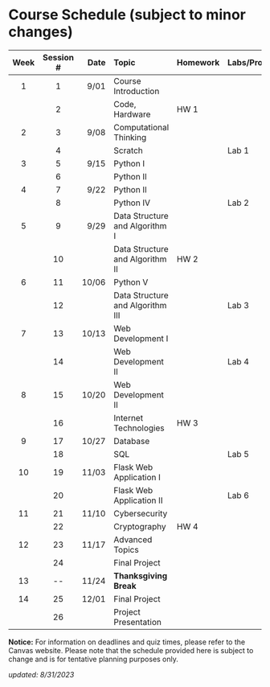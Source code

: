 # Course Schedule (subject to minor changes)

| Week  | Session # |  Date | Topic                            | Homework | Labs/Projects |
| :---: | :-------: | ----: | :------------------------------- | :------- | :------------ |
|   1   |     1     |  9/01 | Course Introduction              |          |               |
|       |     2     |       | Code, Hardware                   | HW 1     |               |
|   2   |     3     |  9/08 | Computational Thinking           |          |               |
|       |     4     |       | Scratch                          |          | Lab 1         |
|   3   |     5     |  9/15 | Python I                         |          |               |
|       |     6     |       | Python II                        |          |               |
|   4   |     7     |  9/22 | Python II                        |          |               |
|       |     8     |       | Python IV                        |          | Lab 2         |
|   5   |     9     |  9/29 | Data Structure and Algorithm I   |          |               |
|       |    10     |       | Data Structure and Algorithm II  | HW 2     |               |
|   6   |    11     | 10/06 | Python V                         |          |               |
|       |    12     |       | Data Structure and Algorithm III |          | Lab 3         |
|   7   |    13     | 10/13 | Web Development I                |          |               |
|       |    14     |       | Web Development II               |          | Lab 4         |
|   8   |    15     | 10/20 | Web Development II               |          |               |
|       |    16     |       | Internet Technologies            | HW 3     |               |
|   9   |    17     | 10/27 | Database                         |          |               |
|       |    18     |       | SQL                              |          | Lab 5         |
|  10   |    19     | 11/03 | Flask Web Application I          |          |               |
|       |    20     |       | Flask Web Application II         |          | Lab 6         |
|  11   |    21     | 11/10 | Cybersecurity                    |          |               |
|       |    22     |       | Cryptography                     | HW 4     |               |
|  12   |    23     | 11/17 | Advanced Topics                  |          |               |
|       |    24     |       | Final Project                    |          |               |
|  13   |    --     | 11/24 | **Thanksgiving Break**           |          |               |
|  14   |    25     | 12/01 | Final Project                    |          |               |
|       |    26     |       | Project Presentation             |          |               |


**Notice:** For information on deadlines and quiz times, please refer to the Canvas website. Please note that the schedule provided here is subject to change and is for tentative planning purposes only.

*updated: 8/31/2023*